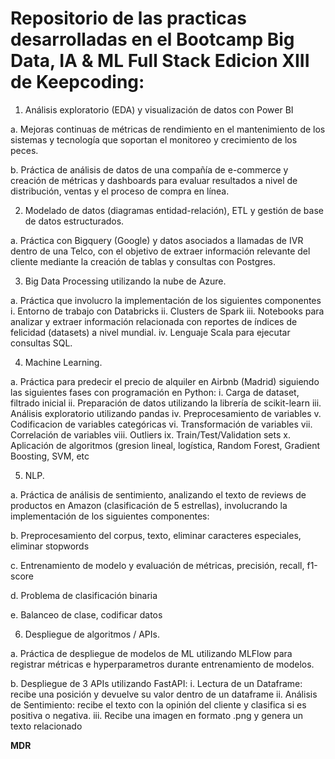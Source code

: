 
# Repositorio de las practicas desarrolladas en el Bootcamp Big Data, IA & ML Full Stack Edicion XIII de Keepcoding:

1)	Análisis exploratorio (EDA) y visualización de datos con Power BI

a.	Mejoras continuas de métricas de rendimiento en el mantenimiento de los sistemas y tecnología que soportan el monitoreo y crecimiento de los peces.

b.	Práctica de análisis de datos de una compañía de e-commerce y creación de métricas y dashboards para evaluar resultados a nivel de distribución, ventas y el proceso de compra en línea.

2)	Modelado de datos (diagramas entidad-relación), ETL y gestión de base de datos estructurados. 

a.	Práctica con Bigquery (Google) y datos asociados a llamadas de IVR dentro de una Telco, con el objetivo de extraer información relevante del cliente mediante la creación de tablas y consultas con Postgres. 


3)	Big Data Processing utilizando la nube de Azure. 

a.	Práctica que involucro la implementación de los siguientes componentes
  i.	Entorno de trabajo con Databricks
  ii.	Clusters de Spark
  iii.	Notebooks para analizar y extraer información relacionada con reportes de índices de felicidad (datasets) a nivel mundial. 
  iv.	Lenguaje Scala para ejecutar consultas SQL. 

4)	Machine Learning. 

a.	Práctica para predecir el precio de alquiler en Airbnb (Madrid) siguiendo las siguientes fases con programación en Python:
  i.	Carga de dataset, filtrado inicial
  ii.	Preparación de datos utilizando la librería de scikit-learn
  iii.	Análisis exploratorio utilizando pandas
  iv.	Preprocesamiento de variables
  v.	Codificacion de variables categóricas
  vi.	Transformación de variables
  vii.	Correlación de variables
  viii.	Outliers
  ix.	Train/Test/Validation sets
  x.	Aplicación de algoritmos (gresion lineal, logística, Random Forest, Gradient Boosting, SVM, etc

5)	NLP. 

a.	Práctica de análisis de sentimiento, analizando el texto de reviews de productos en Amazon (clasificación de 5 estrellas), involucrando la implementación de los siguientes componentes:

b.	Preprocesamiento del corpus, texto, eliminar caracteres especiales, eliminar stopwords

c.	Entrenamiento de modelo y evaluación de métricas, precisión, recall, f1-score

d.	Problema de clasificación binaria

e.	Balanceo de clase, codificar datos

6)	Despliegue de algoritmos / APIs. 

a.	Práctica de despliegue de modelos de ML utilizando MLFlow para registrar métricas e hyperparametros durante entrenamiento de modelos.

b.	Despliegue de 3 APIs utilizando FastAPI:
  i.	Lectura de un Dataframe: recibe una posición y devuelve su valor dentro de un dataframe
  ii.	Análisis de Sentimiento: recibe el texto con la opinión del cliente y clasifica si es positiva o negativa.
  iii.	Recibe una imagen en formato .png y genera un texto relacionado

**MDR**
